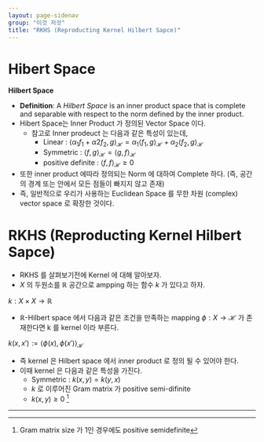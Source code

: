 ```yaml
---
layout: page-sidenav
group: "이것 저것"
title: "RKHS (Reproducting Kernel Hilbert Sapce)"
---
```


# Hibert Space

**Hilbert Space**
- **Definition**: A *Hilbert Space* is an inner product space that is complete and separable with respect to the
norm defined by the inner product.
- Hibert Space는 Inner Product 가 정의된 Vector Space 이다.
	- 참고로 Inner prodeuct 는 다음과 같은 특성이 있는데,
		- Linear : $\langle\alpha_1 f_1 + \alpha2 f_2, g\rangle_\mathcal{H} = \alpha_1\langle f_1 , g\rangle_\mathcal{H} + \alpha_2\langle f_2, g\rangle_\mathcal{H}$
		- Symmetric : $\langle f, g\rangle_\mathcal{H} = \langle g, f\rangle_\mathcal{H}$
		- positive definite : $\langle f, f\rangle_\mathcal{H} \ge 0$
- 또한 inner product 에따라 정의되는 Norm 에 대하여 Complete 하다. (즉, 공간의 경계 또는 안에서 모든 점들이 빠지지 않고 존재)
- 즉, 일반적으로 우리가 사용하는 Euclidean Space 를 무한 차원 (complex) vector space 로 확장한 것이다.

# RKHS (Reproducting Kernel Hilbert Sapce)

- RKHS 를 살펴보기전에 Kernel 에 대해 알아보자.
- $X$ 의 두원소를 $\mathbb{R}$ 공간으로 ampping 하는 함수 $k$ 가 있다고 하자.

$k : X \times X \to \mathbb{R}$

- $\mathbb{R}$-Hilbert space 에서 다음과 같은 조건을 만족하는 mapping $\phi: X \to \mathcal{H}$ 가 존재한다면 k 를 kernel 이라 부른다.

$k(x,x') := \langle \phi(x),\phi(x')\rangle_{\mathcal{H}}$

- 즉 kernel 은 Hilbert space 에서 inner product 로 정의 될 수 있어야 한다.
- 이때 kernel 은 다음과 같은 특성을 가진다.
	- Symmetric : $k(x,y) = k(y,x)$
	- $k$ 로 이루어진 Gram matrix 가 positive semi-difinite
	- $k(x,y) \ge 0$ [^1]


---

[^1]: Gram matrix size 가 1인 경우에도 positive semidefinite